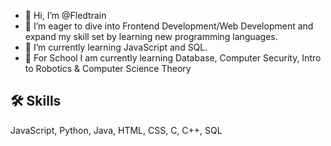 - 👋 Hi, I’m @Fledtrain
- 👀 I’m eager to dive into Frontend Development/Web Development and expand my skill set by learning new programming languages.
- 🌱 I’m currently learning JavaScript and SQL.
- 🧠 For School I am currently learning Database, Computer Security, Intro to Robotics & Computer Science Theory

## 🛠 Skills
JavaScript, Python, Java, HTML, CSS, C, C++, SQL


<!---
Fledtrain/Fledtrain is a ✨ special ✨ repository because its `README.md` (this file) appears on your GitHub profile.
You can click the Preview link to take a look at your changes.
--->

